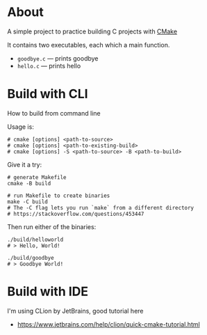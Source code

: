 # About

A simple project to practice building C projects with [CMake](https://cmake.org)

It contains two executables, each which a main function.
- `goodbye.c` — prints goodbye
- `hello.c` — prints hello

# Build with CLI

How to build from command line

Usage is:

```shell
# cmake [options] <path-to-source>
# cmake [options] <path-to-existing-build>
# cmake [options] -S <path-to-source> -B <path-to-build>
```

Give it a try:

```shell
# generate Makefile
cmake -B build 

# run Makefile to create binaries
make -C build
# The -C flag lets you run `make` from a different directory
# https://stackoverflow.com/questions/453447
```

Then run either of the binaries:

```shell
./build/helloworld
# > Hello, World!
```

```shell
./build/goodbye
# > Goodbye World!
```

# Build with IDE

I'm using CLion by JetBrains, good tutorial here
- https://www.jetbrains.com/help/clion/quick-cmake-tutorial.html
